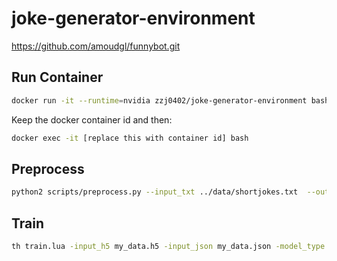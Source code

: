 # joke-generator-environment

https://github.com/amoudgl/funnybot.git

## Run Container

```bash
docker run -it --runtime=nvidia zzj0402/joke-generator-environment bash
```

Keep the docker container id and then:

```bash
docker exec -it [replace this with container id] bash
```

## Preprocess

```bash
python2 scripts/preprocess.py --input_txt ../data/shortjokes.txt  --output_h5 my_data.h5  --output_json my_data.json
```

## Train

```bash
th train.lua -input_h5 my_data.h5 -input_json my_data.json -model_type lstm -num_layers 3 -rnn_size 512
```
